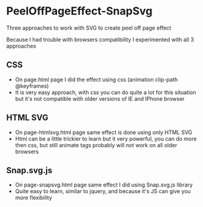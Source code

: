 # PeelOffPageEffect-SnapSvg
Three approaches to work with SVG to create peel off page effect

Because I had trouble with browsers compatibility  I experimented with all 3 approaches

## CSS 

* On page.html page I did the effect using css (animation clip-path @keyframes)
* It is very easy approach, with css you can do quite a lot for this situation but it's not compatible with older versions of IE and IPhone browser

## HTML SVG

* On page-htmlsvg.html page same effect is done using only HTML SVG
* Html can be a little trickier to learn but it very powerful, you can do more then css, but still animate tags probably will not work on all older browsers

## Snap.svg.js
* On page-snapsvg.html page same effect I did using Snap.svg.js library
* Quite easy to learn, similar to jquery, and because it's JS can give you more flexibility
